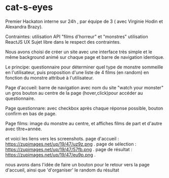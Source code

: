 # cat-s-eyes
Premier Hackaton interne sur 24h , par équipe de 3 ( avec Virginie Hodin et Alexandra Brazy).

Contraintes:
utilisation API "films d'horreur" et  "monstres"
utilisation ReactJS
UX
Sujet libre dans le respect des contraintes.

Nous avons choisi de créer un site avec une interface très simple
et le même background animé sur chaque page et barre de navigation identique.

Le principe:
questionnaire pour déterminer quel type de monstre sommeille en l'utilisateur,
puis proposition d'une liste de 4 films (en random) en fonction du monstre attribué à l'utilisateur.

Page d'accueil: barre de navigation avec nom du site "watch your monster"
un gros bouton au centre de la page (hover,click)pour accéder au questionnaire.

Page questionnare: avec checkbox après chaque réponse possible,
bouton confirm en bas de page.

Page films: image du monstre au centre, et affiches films de part et d'autre
avec tître+année.

et voici les liens vers les screenshots.
page d'accueil : 
https://zupimages.net/up/19/47/uz9z.png .
page de sélection : 
https://zupimages.net/up/19/47/57fb.png .
page de résultat : 
https://zupimages.net/up/19/47/eu9p.png .

nous avons dans l'idée de faire un bouton pour le retour vers la page d'accueil,
ainsi que 'd'organiser' le random du résultat

